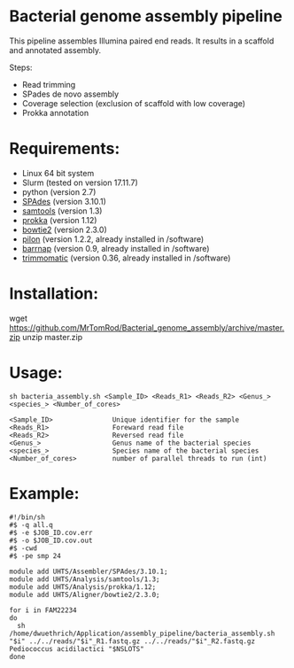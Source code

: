 Bacterial genome assembly pipeline
=======================

This pipeline assembles Illumina paired end reads. It results in a scaffold and annotated assembly.

Steps:
- Read trimming
- SPades de novo assembly
- Coverage selection (exclusion of scaffold with low coverage)
- Prokka annotation

# Requirements:

- Linux 64 bit system
- Slurm (tested on version 17.11.7)
- python (version 2.7)
- [SPAdes](http://cab.spbu.ru/software/spades/) (version 3.10.1)
- [samtools](https://github.com/samtools/samtools) (version 1.3)
- [prokka](https://github.com/tseemann/prokka) (version 1.12)
- [bowtie2](http://bowtie-bio.sourceforge.net/bowtie2/index.shtml) (version 2.3.0)
- [pilon](https://github.com/broadinstitute/pilon/releases) (version 1.2.2, already installed in /software)
- [barrnap](https://github.com/tseemann/barrnap/tree/master/bin) (version 0.9, already installed in /software)
- [trimmomatic](http://www.usadellab.org/cms/?page=trimmomatic) (version 0.36, already installed in /software)

# Installation:

wget https://github.com/MrTomRod/Bacterial_genome_assembly/archive/master.zip
unzip master.zip

# Usage:

    sh bacteria_assembly.sh <Sample_ID> <Reads_R1> <Reads_R2> <Genus_> <species_> <Number_of_cores>
 
    <Sample_ID>               Unique identifier for the sample
    <Reads_R1>                Foreward read file
    <Reads_R2>                Reversed read file
    <Genus_>                  Genus name of the bacterial species
    <species_>                Species name of the bacterial species
    <Number_of_cores>         number of parallel threads to run (int)

# Example:

    #!/bin/sh
    #$ -q all.q
    #$ -e $JOB_ID.cov.err
    #$ -o $JOB_ID.cov.out
    #$ -cwd
    #$ -pe smp 24

    module add UHTS/Assembler/SPAdes/3.10.1;
    module add UHTS/Analysis/samtools/1.3;
    module add UHTS/Analysis/prokka/1.12;
    module add UHTS/Aligner/bowtie2/2.3.0;

    for i in FAM22234
    do
      sh /home/dwuethrich/Application/assembly_pipeline/bacteria_assembly.sh "$i" ../../reads/"$i"_R1.fastq.gz ../../reads/"$i"_R2.fastq.gz Pediococcus acidilactici "$NSLOTS"
    done


